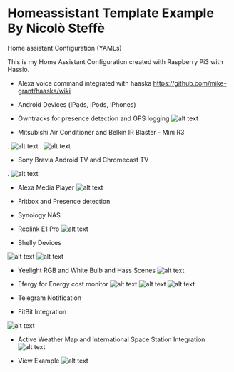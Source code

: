 # Homeassistant Template Example By Nicolò Steffè

Home assistant Configuration (YAMLs)

This is my Home Assistant Configuration created with Raspberry Pi3 with Hassio.

- Alexa voice command integrated with haaska https://github.com/mike-grant/haaska/wiki
- Android Devices (iPads, iPods, iPhones)
- Owntracks for presence detection and GPS logging
![alt text](screenshots/hass02.png "Screenshot Example")

- Mitsubishi Air Conditioner and Belkin IR Blaster - Mini R3

.   ![alt text](screenshots/ir02.png "Player View")
.   ![alt text](screenshots/ir01.png "Player View")

- Sony Bravia Android TV and Chromecast TV 


.   ![alt text](screenshots/player01.png "Media Player View")

- Alexa Media Player
![alt text](screenshots/alexa01.png "Alexa Media players")

- Fritbox and Presence detection

- Synology NAS
- Reolink E1 Pro
![alt text](screenshots/cam01.png "Camera View")

- Shelly Devices

![alt text](screenshots/shelly01.png "Lights View")
![alt text](screenshots/shelly02.png "Lights View")

- Yeelight RGB and White Bulb and Hass Scenes
![alt text](screenshots/lights01.png "Lights View")

- Efergy for Energy cost monitor
![alt text](screenshots/energy01.png "Efergy Example")
![alt text](screenshots/efergy01.png "Efergy Example")
![alt text](screenshots/efergy02.png "Efergy Example")

- Telegram Notification
- FitBit Integration

![alt text](screenshots/fitbit01.png "Fitbit Example")

- Active Weather Map and International Space Station Integration
![alt text](screenshots/hass02.png "Screenshot Example")

- View Example
![alt text](screenshots/hass01.png "Screenshot Example")

